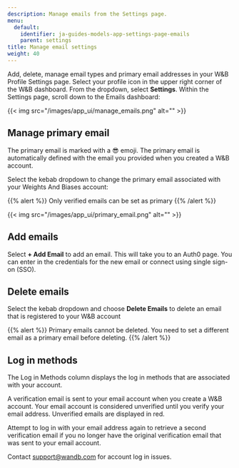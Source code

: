 ```yaml
---
description: Manage emails from the Settings page.
menu:
  default:
    identifier: ja-guides-models-app-settings-page-emails
    parent: settings
title: Manage email settings
weight: 40
---
```


Add, delete, manage email types and primary email addresses in your W&B Profile Settings page. Select your profile icon in the upper right corner of the W&B dashboard. From the dropdown, select **Settings**. Within the Settings page, scroll down to the Emails dashboard:

{{< img src="/images/app_ui/manage_emails.png" alt="" >}}

## Manage primary email

The primary email is marked with a 😎 emoji. The primary email is automatically defined with the email you provided when you created a W&B account.

Select the kebab dropdown to change the primary email associated with your Weights And Biases account:

{{% alert %}}
Only verified emails can be set as primary
{{% /alert %}}

{{< img src="/images/app_ui/primary_email.png" alt="" >}}

## Add emails

Select **+ Add Email** to add an email. This will take you to an Auth0 page. You can enter in the credentials for the new email or connect using single sign-on (SSO).

## Delete emails

Select the kebab dropdown and choose **Delete Emails** to delete an email that is registered to your W&B account

{{% alert %}}
Primary emails cannot be deleted. You need to set a different email as a primary email before deleting.
{{% /alert %}}

## Log in methods

The Log in Methods column displays the log in methods that are associated with your account.

A verification email is sent to your email account when you create a W&B account. Your email account is considered unverified until you verify your email address. Unverified emails are displayed in red.

Attempt to log in with your email address again to retrieve a second verification email if you no longer have the original verification email that was sent to your email account.

Contact support@wandb.com for account log in issues.